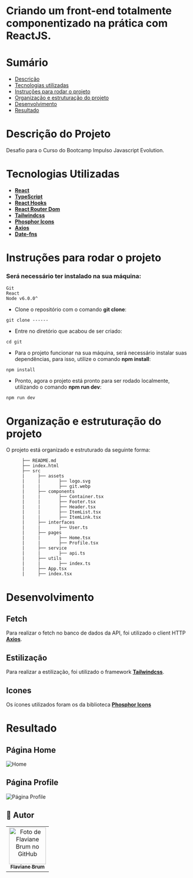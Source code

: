 # Criando um front-end totalmente componentizado na prática com ReactJS.

# Sumário

- [Descrição](#descricao)
- [Tecnologias utilizadas](#tecnologias)
- [Instruções para rodar o projeto](#instrucoes)
- [Organização e estruturação do projeto](#organizacao)
- [Desenvolvimento](#desenvolvimento)
- [Resultado](#resultado)

# Descrição do Projeto <a name="descricao"></a>

Desafio para o Curso do Bootcamp Impulso Javascript Evolution.

# Tecnologias Utilizadas <a name="tecnologias"></a>

- [**React**](https://pt-br.reactjs.org/)
- [**TypeScript**](https://www.typescriptlang.org/)
- [**React Hooks**](https://pt-br.reactjs.org/docs/hooks-intro.html)
- [**React Router Dom**](https://www.npmjs.com/package/react-router-dom)
- [**Tailwindcss**](https://tailwindcss.com/)
- [**Phosphor Icons**](https://phosphoricons.com/)
- [**Axios**](https://axios-http.com/docs/intro)
- [**Date-fns**](https://date-fns.org/)

# Instruções para rodar o projeto <a name="instrucoes"></a>

### Será necessário ter instalado na sua máquina:

```
Git
React
Node v6.0.0^
```

- Clone o repositório com o comando **git clone**:

```
git clone ------
```

- Entre no diretório que acabou de ser criado:

```
cd git
```

- Para o projeto funcionar na sua máquina, será necessário instalar suas dependências, para isso, utilize o comando **npm install**:

```
npm install
```

- Pronto, agora o projeto está pronto para ser rodado localmente, utilizando o comando **npm run dev**:

```
npm run dev
```

# Organização e estruturação do projeto <a name="organizacao"></a>

O projeto está organizado e estruturado da seguinte forma:

```
      ├── README.md
      ├── index.html
      ├── src
      |     ├── assets
      |     |       ├── logo.svg
      |     |       ├── git.webp
      |     ├── components
      |     |       ├── Container.tsx
      |     |       ├── Footer.tsx
      |     |       ├── Header.tsx
      |     |       ├── ItemList.tsx
      |     |       ├── ItemLink.tsx
      |     ├── interfaces
      |     |       ├── User.ts
      |     ├── pages
      |     |       ├── Home.tsx
      |     |       ├── Profile.tsx
      |     ├── service
      |     |       ├── api.ts
      |     ├── utils
      |     |       ├── index.ts
      |     ├── App.tsx
      |     ├── index.tsx
```

# Desenvolvimento <a name="desenvolvimento" ></a>

## Fetch

Para realizar o fetch no banco de dados da API, foi utilizado o client HTTP [**Axios**](https://axios-http.com/docs/intro).

## Estilização

Para realizar a estilização, foi utilizado o framework [**Tailwindcss**](https://tailwindcss.com/).

## Icones

Os ícones utilizados foram os da biblioteca [**Phosphor Icons**](https://phosphoricons.com/)

# Resultado <a name="resultado"></a>

## Página Home

![Home](https://user-images.githubusercontent.com/77207253/182687848-06b4e47d-81b5-4510-95fc-dcbc9abc6b26.png)

## Página Profile

![Página Profile](https://user-images.githubusercontent.com/77207253/182688253-1c647e1f-66b7-4e4e-b674-ff134e47b678.png)

## 🦄 Autor<br>

<table>
  <tr>
    <td align="center">
      <a href="https://github.com/Flaviane-Brum">
        <img src="https://avatars.githubusercontent.com/u/77207253?v=4" width="100px;" alt="Foto de Flaviane Brum no GitHub"/><br>
        <sub>
          <b>Flaviane Brum</b>
        </sub>
      </a>
    </td>
  </tr>
</table>
